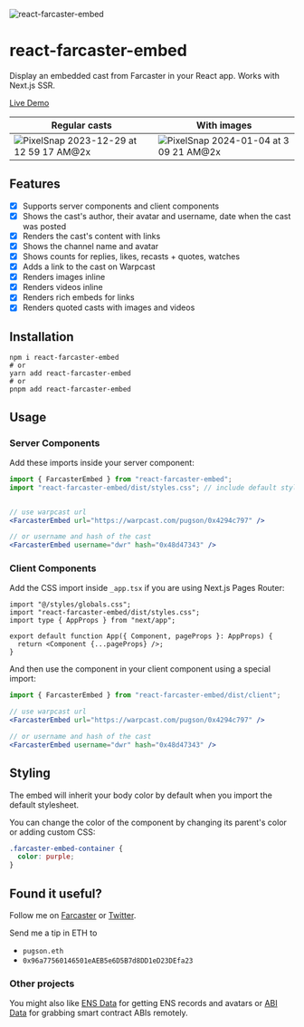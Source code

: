 ![react-farcaster-embed](https://wojtek.im/farcaster/react-farcaster-embed-v2.png)

# react-farcaster-embed

Display an embedded cast from Farcaster in your React app. Works with Next.js SSR.

[Live Demo](https://wojtek.im/journal/react-farcaster-embed-casts-in-your-react-app)

| Regular casts                                                                                                                                  | With images                                                                                                                                   |
| ---------------------------------------------------------------------------------------------------------------------------------------------- | --------------------------------------------------------------------------------------------------------------------------------------------- |
| ![PixelSnap 2023-12-29 at 12 59 17 AM@2x](https://github.com/pugson/react-farcaster-embed/assets/6843656/9c8d658e-91a1-49ed-9b4b-d59497052823) | ![PixelSnap 2024-01-04 at 3 09 21 AM@2x](https://github.com/pugson/react-farcaster-embed/assets/6843656/7ba61dc8-6b46-4721-a686-31f8d5c2cfda) |

## Features

- [x] Supports server components and client components
- [x] Shows the cast's author, their avatar and username, date when the cast was posted
- [x] Renders the cast's content with links
- [x] Shows the channel name and avatar
- [x] Shows counts for replies, likes, recasts + quotes, watches
- [x] Adds a link to the cast on Warpcast
- [x] Renders images inline
- [x] Renders videos inline
- [x] Renders rich embeds for links
- [x] Renders quoted casts with images and videos

## Installation

```shell
npm i react-farcaster-embed
# or
yarn add react-farcaster-embed
# or
pnpm add react-farcaster-embed
```

## Usage

### Server Components

Add these imports inside your server component:

```jsx
import { FarcasterEmbed } from "react-farcaster-embed";
import "react-farcaster-embed/dist/styles.css"; // include default styles or write your own


// use warpcast url
<FarcasterEmbed url="https://warpcast.com/pugson/0x4294c797" />

// or username and hash of the cast
<FarcasterEmbed username="dwr" hash="0x48d47343" />
```

### Client Components

Add the CSS import inside `_app.tsx` if you are using Next.js Pages Router:

```tsx
import "@/styles/globals.css";
import "react-farcaster-embed/dist/styles.css";
import type { AppProps } from "next/app";

export default function App({ Component, pageProps }: AppProps) {
  return <Component {...pageProps} />;
}
```

And then use the component in your client component using a special import:

```jsx
import { FarcasterEmbed } from "react-farcaster-embed/dist/client";

// use warpcast url
<FarcasterEmbed url="https://warpcast.com/pugson/0x4294c797" />

// or username and hash of the cast
<FarcasterEmbed username="dwr" hash="0x48d47343" />
```

## Styling

The embed will inherit your body color by default when you import the default stylesheet.

You can change the color of the component by changing its parent's color or adding custom CSS:

```css
.farcaster-embed-container {
  color: purple;
}
```

## Found it useful?

Follow me on [Farcaster](https://farcaster.com/pugson) or [Twitter](https://twitter.com/pugson).

Send me a tip in ETH to

- `pugson.eth`
- `0x96a77560146501eAEB5e6D5B7d8DD1eD23DEfa23`

### Other projects

You might also like [ENS Data](https://ensdata.net) for getting ENS records and avatars or [ABI Data](https://abidata.net) for grabbing smart contract ABIs remotely.
